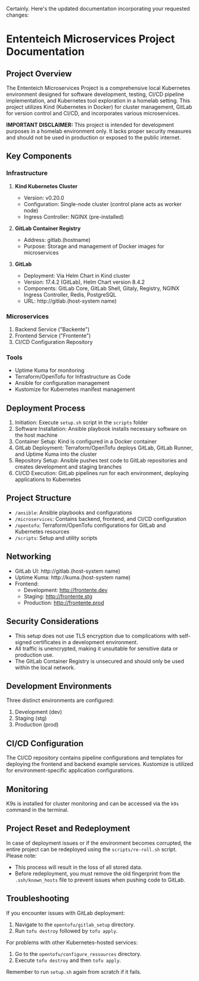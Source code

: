 Certainly. Here's the updated documentation incorporating your requested changes:

# Ententeich Microservices Project Documentation

## Project Overview

The Ententeich Microservices Project is a comprehensive local Kubernetes environment designed for software development, testing, CI/CD pipeline implementation, and Kubernetes tool exploration in a homelab setting. This project utilizes Kind (Kubernetes in Docker) for cluster management, GitLab for version control and CI/CD, and incorporates various microservices.

**IMPORTANT DISCLAIMER:** This project is intended for development purposes in a homelab environment only. It lacks proper security measures and should not be used in production or exposed to the public internet.

## Key Components

### Infrastructure

1. **Kind Kubernetes Cluster**
   - Version: v0.20.0
   - Configuration: Single-node cluster (control plane acts as worker node)
   - Ingress Controller: NGINX (pre-installed)

2. **GitLab Container Registry**
   - Address: gitlab.(hostname)
   - Purpose: Storage and management of Docker images for microservices

3. **GitLab**
   - Deployment: Via Helm Chart in Kind cluster
   - Version: 17.4.2 (GitLab), Helm Chart version 8.4.2
   - Components: GitLab Core, GitLab Shell, Gitaly, Registry, NGINX Ingress Controller, Redis, PostgreSQL
   - URL: http://gitlab.(host-system name)

### Microservices

1. Backend Service ("Backente")
2. Frontend Service ("Frontente")
3. CI/CD Configuration Repository

### Tools

- Uptime Kuma for monitoring
- Terraform/OpenTofu for Infrastructure as Code
- Ansible for configuration management
- Kustomize for Kubernetes manifest management

## Deployment Process

1. Initiation: Execute `setup.sh` script in the `scripts` folder
2. Software Installation: Ansible playbook installs necessary software on the host machine
3. Container Setup: Kind is configured in a Docker container
4. GitLab Deployment: Terraform/OpenTofu deploys GitLab, GitLab Runner, and Uptime Kuma into the cluster
5. Repository Setup: Ansible pushes test code to GitLab repositories and creates development and staging branches
6. CI/CD Execution: GitLab pipelines run for each environment, deploying applications to Kubernetes

## Project Structure

- `/ansible`: Ansible playbooks and configurations
- `/microservices`: Contains backend, frontend, and CI/CD configuration
- `/opentofu`: Terraform/OpenTofu configurations for GitLab and Kubernetes resources
- `/scripts`: Setup and utility scripts

## Networking

- GitLab UI: http://gitlab.(host-system name)
- Uptime Kuma: http://kuma.(host-system name)
- Frontend:
  - Development: http://frontente.dev
  - Staging: http://frontente.stg
  - Production: http://frontente.prod

## Security Considerations

- This setup does not use TLS encryption due to complications with self-signed certificates in a development environment.
- All traffic is unencrypted, making it unsuitable for sensitive data or production use.
- The GitLab Container Registry is unsecured and should only be used within the local network.

## Development Environments

Three distinct environments are configured:
1. Development (dev)
2. Staging (stg)
3. Production (prod)

## CI/CD Configuration

The CI/CD repository contains pipeline configurations and templates for deploying the frontend and backend example services. Kustomize is utilized for environment-specific application configurations.

## Monitoring

K9s is installed for cluster monitoring and can be accessed via the `k9s` command in the terminal.

## Project Reset and Redeployment

In case of deployment issues or if the environment becomes corrupted, the entire project can be redeployed using the `scripts/re-roll.sh` script. Please note:

- This process will result in the loss of all stored data.
- Before redeployment, you must remove the old fingerprint from the `.ssh/known_hosts` file to prevent issues when pushing code to GitLab.

## Troubleshooting

If you encounter issues with GitLab deployment:
1. Navigate to the `opentofu/gitlab_setup` directory.
2. Run `tofu destroy` followed by `tofu apply`.

For problems with other Kubernetes-hosted services:
1. Go to the `opentofu/configure_ressources` directory.
2. Execute `tofu destroy` and then `tofu apply`.

Remember to run `setup.sh` again from scratch if it fails.

